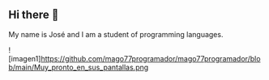 <div align"center">
<h2>Hi there 👋</h2>
<p>My name is José and I am a student of programming languages.</p>
</div>

![imagen1]https://github.com/mago77programador/mago77programador/blob/main/Muy_pronto_en_sus_pantallas.png

<!--
**mago77programador/mago77programador** is a ✨ _special_ ✨ repository because its `README.md` (this file) appears on your GitHub profile.

Here are some ideas to get you started:

- 🔭 I’m currently working on ...
- 🌱 I’m currently learning ...
- 👯 I’m looking to collaborate on ...
- 🤔 I’m looking for help with ...
- 💬 Ask me about ...
- 📫 How to reach me: ...
- 😄 Pronouns: ...
- ⚡ Fun fact: ...
-->
